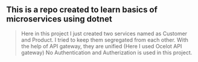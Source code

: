 ## This is a repo created to learn basics of microservices using dotnet

> Here in this project I just created two services named as Customer and Product.
> I tried to keep them segregated from each other.
> With the help of API gateway, they are unified (Here I used Ocelot API gateway) 
> No Authentication and Autherization is used in this project.
